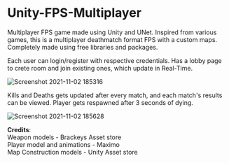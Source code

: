# Unity-FPS-Multiplayer  
Multiplayer FPS game made using Unity and UNet.
Inspired from various games, this is a multiplayer deathmatch format FPS with a custom maps.
Completely made using free libraries and packages.

Each user can login/register with respective credentials.
Has a lobby page to crete room and join existing ones, which update in Real-Time.

![Screenshot 2021-11-02 185316](https://user-images.githubusercontent.com/59785126/139856709-9b238492-884a-431b-ab9d-ceb71f3e05ed.png)

Kills and Deaths gets updated after every match, and each match's results can be viewed.
Player gets respawned after 3 seconds of dying.

![Screenshot 2021-11-02 185628](https://user-images.githubusercontent.com/59785126/139856723-55561249-273b-4f12-83a4-451a7cac921a.png)

**Credits**:  
Weapon models - Brackeys Asset store  
Player model and animations - Maximo  
Map Construction models - Unity Asset store  
